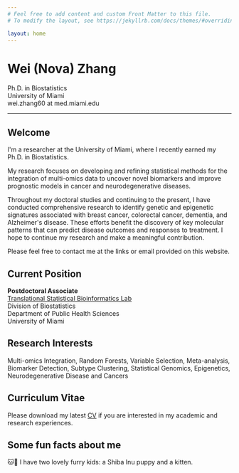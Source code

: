 ```yaml
---
# Feel free to add content and custom Front Matter to this file.
# To modify the layout, see https://jekyllrb.com/docs/themes/#overriding-theme-defaults

layout: home
---
```


<h1>Wei (Nova) Zhang</h1>

Ph.D. in Biostatistics <br />
University of Miami <br />
wei.zhang60 at med.miami.edu

-----------------------

<h2>Welcome</h2>

I'm a researcher at the University of Miami, where I recently earned my Ph.D. in Biostatistics. 

My research focuses on developing and refining statistical methods for the integration of multi-omics data to uncover novel biomarkers and improve prognostic models in cancer and neurodegenerative diseases.

Throughout my doctoral studies and continuing to the present, I have conducted comprehensive research to identify genetic and epigenetic signatures associated with breast cancer, colorectal cancer, dementia, and Alzheimer's disease. These efforts benefit the discovery of key molecular patterns that can predict disease outcomes and responses to treatment. I hope to continue my research and make a meaningful contribution. 

Please feel free to contact me at the links or email provided on this website.

<h2>Current Position</h2>

**Postdoctoral Associate** <br />
[Translational Statistical Bioinformatics Lab](https://transbioinfolab.org/) <br />
Division of Biostatistics <br />
Department of Public Health Sciences <br />
University of Miami 

<h2>Research Interests</h2>

Multi-omics Integration, Random Forests, Variable Selection, Meta-analysis, Biomarker Detection, Subtype Clustering,
Statistical Genomics, Epigenetics, Neurodegenerative Disease and Cancers


<h2>Curriculum Vitae</h2>

Please download my latest [CV](http://noblegasss.github.io/assets/WZ_CV20250310.pdf)
if you are interested in my academic and research experiences.


<h2>Some fun facts about me</h2> 

🐱🐶 I have two lovely furry kids: a Shiba Inu puppy and a kitten.

